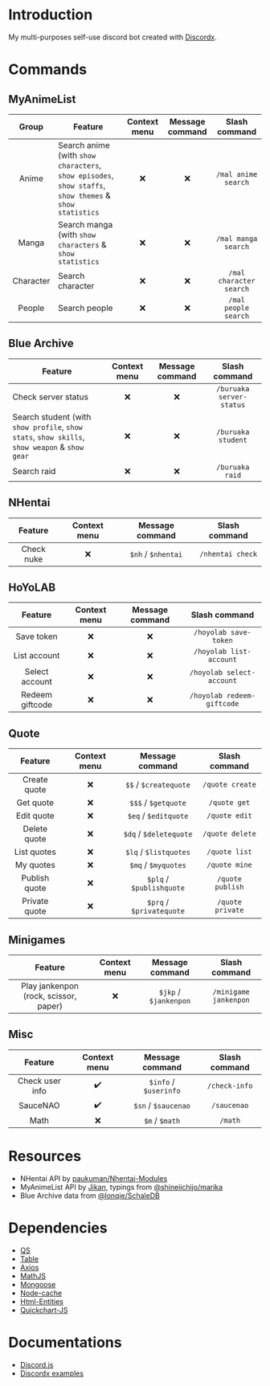 # Introduction

My multi-purposes self-use discord bot created with [Discordx](https://discordx.js.org/docs/discordx/getting-started).

# Commands

## MyAnimeList

|   Group   | Feature                                                                                                 | Context menu | Message command |      Slash command      |
|:---------:|---------------------------------------------------------------------------------------------------------|:------------:|:---------------:|:-----------------------:|
|   Anime   | Search anime (with `show characters`, `show episodes`, `show staffs`, `show themes` & `show statistics` |      :x:     |       :x:       |   `/mal anime search`   |
|   Manga   | Search manga (with `show characters` & `show statistics`                                                |      :x:     |       :x:       | `/mal manga search`     |
| Character | Search character                                                                                        |      :x:     |       :x:       | `/mal character search` |
|   People  | Search people                                                                                           |      :x:     |       :x:       | `/mal people search`    |

## Blue Archive

| Feature                                                                                       | Context menu | Message command |       Slash command      |
|-----------------------------------------------------------------------------------------------|:------------:|:---------------:|:------------------------:|
| Check server status                                                                           |      :x:     |       :x:       | `/buruaka server-status` |
| Search student (with `show profile`, `show stats`, `show skills`, `show weapon` & `show gear` |      :x:     |       :x:       |    `/buruaka student`    |
| Search raid                                                                                   |      :x:     |       :x:       |      `/buruaka raid`     |

## NHentai

|   Feature  | Context menu |    Message command   |   Slash command   |
|:-----------:|:------------:|:--------------------:|:-----------------:|
| Check nuke  |      :x:     | `$nh` / `$nhentai` |  `/nhentai check` |

## HoYoLAB

|     Feature    | Context menu | Message command |       Slash command       |
|:---------------:|:------------:|:---------------:|:-------------------------:|
| Save token      |      :x:     |       :x:       |   `/hoyolab save-token`   |
| List account    |      :x:     |       :x:       | `/hoyolab list-account`   |
| Select account  |      :x:     |       :x:       | `/hoyolab select-account` |
| Redeem giftcode |      :x:     |       :x:       | `/hoyolab redeem-giftcode` |

## Quote

|    Feature   | Context menu |      Message command     |   Slash command  |
|:-------------:|:------------:|:------------------------:|:----------------:|
| Create quote  |      :x:     |   `$$` / `$createquote`  |  `/quote create` |
| Get quote     |      :x:     |    `$$$` / `$getquote`   |   `/quote get`   |
| Edit quote    |      :x:     |   `$eq` / `$editquote`   |   `/quote edit`  |
| Delete quote  |      :x:     |  `$dq` / `$deletequote`  |  `/quote delete` |
| List quotes   |      :x:     |   `$lq` / `$listquotes`  |   `/quote list`  |
| My quotes     |      :x:     |    `$mq` / `$myquotes`   |   `/quote mine`  |
| Publish quote |      :x:     | `$plq` / `$publishquote` | `/quote publish` |
| Private quote |      :x:     | `$prq` / `$privatequote` | `/quote private` |

## Minigames

|                Feature               | Context menu |     Message command     |       Slash command       |
|:-------------------------------------:|:------------:|:-----------------------:|:-------------------------:|
| Play jankenpon (rock, scissor, paper) |      :x:     | `$jkp` / `$jankenpon` |   `/minigame jankenpon`   |


## Misc

|     Feature    |    Context menu    |     Message command    | Slash command |
|:---------------:|:------------------:|:----------------------:|:-------------:|
| Check user info | :heavy_check_mark: | `$info` / `$userinfo`  | `/check-info` |
| SauceNAO        | :heavy_check_mark: |  `$sn` / `$saucenao`   |  `/saucenao`  |
| Math            |         :x:        |     `$m` / `$math`     | `/math`       |

# Resources

- NHentai API by [paukuman/Nhentai-Modules](https://github.com/paukuman/Nhentai-Modules)
- MyAnimeList API by [Jikan](https://github.com/jikan-me/jikan), typings from [@shineiichijo/marika](https://github.com/LuckyYam/Marika)
- Blue Archive data from [@lonqie/SchaleDB](https://github.com/lonqie/SchaleDB)

# Dependencies

- [QS](https://github.com/ljharb/qs)
- [Table](https://github.com/gajus/table)
- [Axios](https://axios-http.com)
- [MathJS](https://github.com/josdejong/mathjs)
- [Mongoose](https://mongoosejs.com)
- [Node-cache](https://github.com/node-cache/node-cache)
- [Html-Entities](https://github.com/mdevils/html-entities)
- [Quickchart-JS](https://github.com/typpo/quickchart-js)

# Documentations

- [Discord.js](https://discordx.js.org/docs/discordx/getting-started)
- [Discordx examples](https://github.com/discordx-ts/discordx/tree/main/packages/discordx/examples)